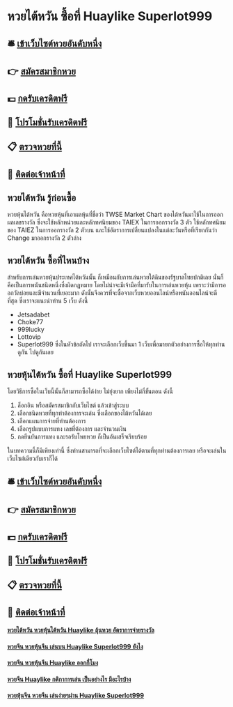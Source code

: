 # หวยไต้หวัน ซื้อที่ Huaylike Superlot999

## 🛎 [เข้าเว็บไซต์หวยอันดับหนึ่ง](https://bit.ly/3xuzkho)
## 👉 [สมัครสมาชิกหวย](https://bit.ly/3xuzkho)
## 💵 [กดรับเครดิตฟรี](https://bit.ly/3RPKJ3G)
## 👑 [โปรโมชั่นรับเครดิตฟรี](https://bit.ly/3RPKJ3G)
## 📋 [ตรวจหวยที่นี้](https://bit.ly/3RPKJ3G)
## 📱 [ติดต่อเจ้าหน้าที่](https://bit.ly/3RPKJ3G)

## หวยไต้หวัน รู้ก่อนซื้อ
หวยหุ้นไต้หวัน คือหวยหุ้นที่เอาผลหุ้นที่ชื่อว่า TWSE Market Chart ของไต้หวันมาใช้ในการออกผลเลขรางวัล ซึ่งจะใช้หลักหน่วยและหลักทศนิยมของ TAIEX ในการออกรางวัล 3 ตัว ใช้หลักทศนิยมของ TAIEZ ในการออกรางวัล 2 ตัวบน และใช้อัตราการเปลี่ยนแปลงในแต่ละวันหรือที่เรียกกันว่า Change มาออกรางวัล 2 ตัวล่าง

## หวยไต้หวัน ซื้อที่ไหนบ้าง
สำหรับการเล่นหวยหุ้นประเทศไต้หวันนั้น ก็เหมือนกับการเล่นหวยใต้ดินของรัฐบาลไทยปกติเลย นั่นก็คือเป็นการพนันชนิดหนึ่งซึ่งผิดกฏหมาย โดยไม่น่าจะมีเจ้ามือที่มารับในการเล่นหวยหุ้น เพราะว่ามีการออกวัลบ่อยและมีจำนวนที่เยอะมาก ดังนั้นจึงควรที่จะซื้อจากเว็บหวยออนไลน์หรือพนันออนไลน์จะดีที่สุด ซึ่งเราจะแนะนำท่าน 5 เว็บ ดังนี้
- Jetsadabet
- Choke77
- 999lucky
- Lottovip
- Superlot999
ซึ่งในหัวข้อถัดไป เราจะเลือกเว็บขึ้นมา 1 เว็บเพื่อมายกตัวอย่างการซื้อให้ทุกท่านดูกัน ไปดูกันเลย

## หวยหุ้นไต้หวัน ซื้อที่ Huaylike Superlot999
โดยวิธีการซื้อในเว็บนี้นั้นก็สามารถซื้อได้ง่าย ไม่ยุ่งยาก เพียงไม่กี่ขั้นตอน ดังนี้
1. ล็อกอิน หรือสมัครสมาชิกกับเว็บไซต์ แล้วเข้าสู่ระบบ
2. เลือกชนิดหวยที่ทุกท่าต้องการจะเล่น ซึ่งเลือกของไต้หวันได้เลย
3. เลือกแผนการจ่ายที่ท่านต้องการ
4. เลือกรูปแบบการแทง เลขที่ต้องการ และจำนวนเงิน
5. กดยืนยันการแทง และรอรับโพยหวย ก็เป็นอันเสร็จเรียบร้อย

ในบทความนี้ก็มีเพียงเท่านี้ ซึ่งท่านสามารถที่จะเลือกเว็บไซต์ได้ตามที่ทุกท่านต้องการเลย หรือจะเล่นในเว็บไซต์เดียวกับเราก็ได้

## 🛎 [เข้าเว็บไซต์หวยอันดับหนึ่ง](https://bit.ly/3xuzkho)
## 👉 [สมัครสมาชิกหวย](https://bit.ly/3xuzkho)
## 💵 [กดรับเครดิตฟรี](https://bit.ly/3RPKJ3G)
## 👑 [โปรโมชั่นรับเครดิตฟรี](https://bit.ly/3RPKJ3G)
## 📋 [ตรวจหวยที่นี้](https://bit.ly/3RPKJ3G)
## 📱 [ติดต่อเจ้าหน้าที่](https://bit.ly/3RPKJ3G)

#### [หวยไต้หวัน หวยหุ้นไต้หวัน Huaylike ลุ้นหวย อัตราการจ่ายรางวัล](https://atom.io/themes/หวยไต้หวัน%20หวยหุ้นไต้หวัน%20Huaylike%20ลุ้นหวย%20อัตราการจ่ายรางวัล)
#### [หวยจีน หวยหุ้นจีน เล่นบน Huaylike Superlot999 ยังไง](https://atom.io/themes/หวยจีน%20หวยหุ้นจีน%20เล่นบน%20Huaylike%20Superlot999%20ยังไง)
#### [หวยจีน หวยหุ้นจีน Huaylike ออกกี่โมง](https://atom.io/themes/หวยจีน%20หวยหุ้นจีน%20Huaylike%20ออกกี่โมง)
#### [หวยจีน Huaylike กติกาการเล่น เป็นอย่างไร มีอะไรบ้าง](https://atom.io/themes/หวยจีน%20Huaylike%20กติกาการเล่น%20เป็นอย่างไร%20มีอะไรบ้าง)
#### [หวยหุ้นจีน หวยจีน เล่นง่ายๆผ่าน Huaylike Superlot999](https://atom.io/themes/หวยหุ้นจีน%20หวยจีน%20เล่นง่ายๆผ่าน%20Huaylike%20Superlot999)